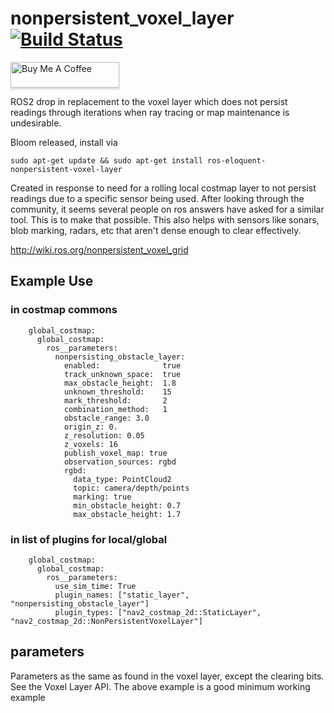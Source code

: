 # nonpersistent_voxel_layer [![Build Status](http://build.ros2.org/buildStatus/icon?job=Edev__nonpersistent_voxel_layer__ubuntu_bionic_amd64)](http://build.ros2.org/job/Edev__nonpersistent_voxel_layer__ubuntu_bionic_amd64/)

<a href="https://www.buymeacoffee.com/stevemacenski" target="_blank"><img src="https://www.buymeacoffee.com/assets/img/custom_images/orange_img.png" alt="Buy Me A Coffee" style="height: 41px !important;width: 174px !important;box-shadow: 0px 3px 2px 0px rgba(190, 190, 190, 0.5) !important;-webkit-box-shadow: 0px 3px 2px 0px rgba(190, 190, 190, 0.5) !important;" ></a>

ROS2 drop in replacement to the voxel layer which does not persist readings through iterations when ray tracing or map maintenance is undesirable.

Bloom released, install via 

```
sudo apt-get update && sudo apt-get install ros-eloquent-nonpersistent-voxel-layer
```

Created in response to need for a rolling local costmap layer to not persist readings due to a specific sensor being used. After looking through the community, it seems several people on ros answers have asked for a similar tool. This is to make that possible. This also helps with sensors like sonars, blob marking, radars, etc that aren't dense enough to clear effectively.  

http://wiki.ros.org/nonpersistent_voxel_grid

## Example Use

### in costmap commons
```
    global_costmap:
      global_costmap:
        ros__parameters:
          nonpersisting_obstacle_layer:
            enabled:              true
            track_unknown_space:  true
            max_obstacle_height:  1.8
            unknown_threshold:    15
            mark_threshold:       2
            combination_method:   1
            obstacle_range: 3.0
            origin_z: 0.
            z_resolution: 0.05
            z_voxels: 16
            publish_voxel_map: true
            observation_sources: rgbd
            rgbd:
              data_type: PointCloud2
              topic: camera/depth/points
              marking: true
              min_obstacle_height: 0.7
              max_obstacle_height: 1.7
```
### in list of plugins for local/global
```
    global_costmap:
      global_costmap:
        ros__parameters:
          use_sim_time: True
          plugin_names: ["static_layer", "nonpersisting_obstacle_layer"]
          plugin_types: ["nav2_costmap_2d::StaticLayer", "nav2_costmap_2d::NonPersistentVoxelLayer"]
```

## parameters 
Parameters as the same as found in the voxel layer, except the clearing bits. See the Voxel Layer API. The above example is a good minimum working example
